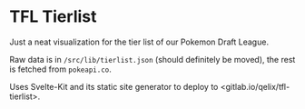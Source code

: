 # TFL Tierlist

Just a neat visualization for the tier list of our Pokemon Draft League.

Raw data is in `/src/lib/tierlist.json` (should definitely be moved), the rest is fetched from `pokeapi.co`.

Uses Svelte-Kit and its static site generator to deploy to <gitlab.io/qelix/tfl-tierlist>.
